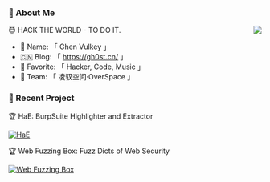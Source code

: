 ### 👤 About Me

<img align="right" src="https://github-readme-stats.vercel.app/api?username=gh0stkey&show_icons=true&hide_title=true" />

😈 HACK THE WORLD - TO DO IT.

- 🥸 Name: 「 Chen Vulkey 」
- 🇨🇳 Blog: 「 https://gh0st.cn/ 」
- 💖 Favorite: 「 Hacker, Code, Music 」
- 💎 Team: 「 凌驭空间·OverSpace 」

### 🔅 Recent Project

🏆 HaE: BurpSuite Highlighter and Extractor

[![HaE](https://github-readme-stats.vercel.app/api/pin/?username=gh0stkey&repo=HaE&show_owner=true)](https://github.com/gh0stkey/HaE)

🏆 Web Fuzzing Box: Fuzz Dicts of Web Security

[![Web Fuzzing Box](https://github-readme-stats.vercel.app/api/pin/?username=gh0stkey&repo=Web-Fuzzing-Box&show_owner=true)](https://github.com/gh0stkey/Web-Fuzzing-Box)
